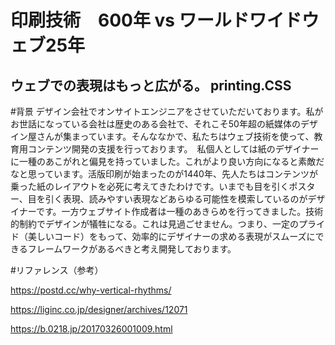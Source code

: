 # 印刷技術　600年 vs ワールドワイドウェブ25年 
## ウェブでの表現はもっと広がる。 printing.CSS

#背景
デザイン会社でオンサイトエンジニアをさせていただいております。私がお世話になっている会社は歴史のある会社で、それこそ50年超の紙媒体のデザイン屋さんが集まっています。そんななかで、私たちはウェブ技術を使って、教育用コンテンツ開発の支援を行っております。　私個人としては紙のデザイナーに一種のあこがれと偏見を持っていました。これがより良い方向になると素敵だなと思っています。活版印刷が始まったのが1440年、先人たちはコンテンツが乗った紙のレイアウトを必死に考えてきたわけです。いまでも目を引くポスター、目を引く表現、読みやすい表現などあらゆる可能性を模索しているのがデザイナーです。一方ウェブサイト作成者は一種のあきらめを行ってきました。技術的制約でデザインが犠牲になる。これは見過ごせません。つまり、一定のプライド（美しいコード）をもって、効率的にデザイナーの求める表現がスムーズにできるフレームワークがあるべきと考え開発しております。



#リファレンス（参考）

 https://postd.cc/why-vertical-rhythms/
 
 https://liginc.co.jp/designer/archives/12071
 
 https://b.0218.jp/20170326001009.html
